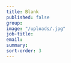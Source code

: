 ```yaml
---
title: Blank
published: false
group: 
image: "/uploads/.jpg"
job-title: 
email: 
summary: 
sort-order: 3
---
```


